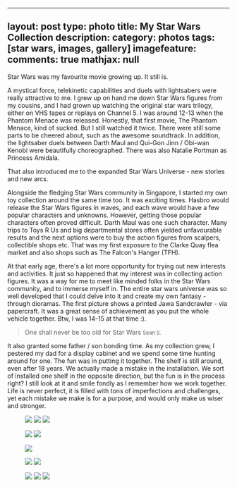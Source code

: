 
---
layout: post
type: photo
title: My Star Wars Collection
description:
category: photos
tags: [star wars, images, gallery]
imagefeature: 
comments: true
mathjax: null
---
Star Wars was my favourite movie growing up. It still is. 

A mystical force, telekinetic capabilities and duels with lightsabers were really attractive to me. I grew up on hand me down Star Wars figures from my cousins, and I had grown up watching the original star wars trilogy, either on VHS tapes or replays on Channel 5. I was around 12-13 when the Phantom Menace was released. Honestly, that first movie, The Phantom Menace, kind of sucked. But I still watched it twice. There were still some parts to be cheered about, such as the awesome soundtrack. In addition, the lightsaber duels between Darth Maul and Qui-Gon Jinn / Obi-wan Kenobi were beautifully choreographed. There was also Natalie Portman as Princess Amidala. 

That also introduced me to the expanded Star Wars Universe - new stories and new arcs.  

Alongside the fledging Star Wars community in Singapore, I started my own toy collection around the same time too. It was exciting times. Hasbro would release the Star Wars figures in waves, and each wave would have a few popular characters and unknowns. However, getting those popular characters often proved difficult. Darth Maul was one such character. Many trips to Toys R Us and big departmental stores often yielded unfavourable results and the next options were to buy the action figures from scalpers, collectible shops etc. That was my first exposure to the Clarke Quay flea market and also shops such as The Falcon's Hanger (TFH).

At that early age, there's a lot more opportunity for trying out new interests and activities. It just so happened that my interest was in collecting action figures. It was a way for me to meet like minded folks in the Star Wars community, and to immerse myself in. The entire star wars universe was so well developed that I could delve into it and create my own fantasy - through dioramas. The first picture shows a printed Jawa Sandcrawler - via papercraft. It was a great sense of achievement as you put the whole vehicle together. Btw, I was 14-15 at that time :).

> One shall never be too old for Star Wars
> <small>Sean S.</small>

It also granted some father / son bonding time. As my collection grew, I pestered my dad for a display cabinet and we spend some time hunting around for one. The fun was in putting it together. The shelf is still around, even after 18 years. We actually made a mistake in the installation. We sort of installed one shelf in the opposite direction, but the fun is in the process right? I still look at it and smile fondly as I remember how we work together. Life is never perfect, it is filled with tons of imperfections and challenges, yet each mistake we make is for a purpose, and would only make us wiser and stronger. 

<figure class="third">
	<a href="https://lh5.googleusercontent.com/-IPP7ZY000WU/UA1zKdebI_I/AAAAAAAAKd4/B75h0TZczAA/w2048-no/weee%2B016.jpg"><img src="https://lh5.googleusercontent.com/-IPP7ZY000WU/UA1zKdebI_I/AAAAAAAAKd4/B75h0TZczAA/w600-no/weee%2B016.jpg"></a>
	<a href="https://lh6.googleusercontent.com/-q-U24qTM648/UA1zb4yAoVI/AAAAAAAA5jQ/p-TqcdCKlSQ/w2048-no/weee%2B023.jpg"><img src="https://lh6.googleusercontent.com/-q-U24qTM648/UA1zb4yAoVI/AAAAAAAA5jQ/p-TqcdCKlSQ/w600-no/weee%2B023.jpg"></a>
	<a href="{{ site.url }}/images/gallery1/photo (10).jpg"><img src="{{ site.url }}/images/gallery1/photo (9).jpg"></a>
</figure>
<figure class="half">
	<a href="{{ site.url }}/images/gallery1/photo (6).jpg"><img src="{{ site.url }}/images/gallery1/photo (5).jpg"></a>
	<a href="{{ site.url }}/images/gallery1/photo (12).jpg"><img src="{{ site.url }}/images/gallery1/photo (11).jpg"></a>
</figure>
<figure>
	<a href="{{ site.url }}/images/gallery1/photo (16).jpg"><img src="{{ site.url }}/images/gallery1/photo (16).jpg"></a>
</figure>
<figure class="half">
	<a href="{{ site.url }}/images/gallery1/photo (14).jpg"><img src="{{ site.url }}/images/gallery1/photo (13).jpg"></a>
	<a href="{{ site.url }}/images/gallery1/photo (20).jpg"><img src="{{ site.url }}/images/gallery1/photo (19).jpg"></a>
</figure>
<figure class="third">
	<a href="{{ site.url }}/images/gallery1/photo (22).jpg"><img src="{{ site.url }}/images/gallery1/photo (21).jpg"></a>
	<a href="{{ site.url }}/images/gallery1/photo (24).jpg"><img src="{{ site.url }}/images/gallery1/photo (23).jpg"></a>
	<a href="{{ site.url }}/images/gallery1/photo (74).jpg"><img src="{{ site.url }}/images/gallery1/photo (73).jpg"></a>
</figure>
